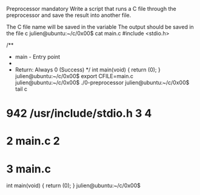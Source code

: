 Preprocessor
mandatory
Write a script that runs a C file through the preprocessor and save the result into another file.

The C file name will be saved in the variable 
The output should be saved in the file c
julien@ubuntu:~/c/0x00$ cat main.c 
#include <stdio.h>

/**
 * main - Entry point
 *
 * Return: Always 0 (Success)
 */
int main(void)
{
    return (0);
}
julien@ubuntu:~/c/0x00$ export CFILE=main.c
julien@ubuntu:~/c/0x00$ ./0-preprocessor 
julien@ubuntu:~/c/0x00$ tail c
# 942 /usr/include/stdio.h 3 4

# 2 main.c 2


# 3 main.c
int main(void)
{
 return (0);
}
julien@ubuntu:~/c/0x00$ 
